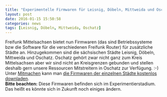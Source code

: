 ```yaml
---
title: "Experimentelle Firmwaren für Leisnig, Döbeln, Mittweida und Oschatz"
layout: post
date: 2016-01-15 15:50:58
categories: news
tags: [Leisnig, Döbeln, Mittweida, Oschatz]
---
```


Freifunk Mittelsachsen bietet nun Firmwaren (das sind Betriebssysteme bzw die Software für die verschiedenen Freifunk Router) für
zusätzliche Städte an.
Hinzugekommen sind die sächsischen Städte Leisnig, Döbeln, Mittweida und Oschatz. Oschatz gehört zwar nicht ganz zum Kreis Mittelsachsen aber wir
sind nicht an Kreisgrenzen gebunden und stellen deshalb gern unsere Ressourcen Mitstreitern in Oschatz zur Verfügung. :-)
<br>
Unter [Mitmachen](/mitmachen) kann man [die Firmwaren der einzelnen Städte kostenlos downladen](/mitmachen#software--freifunk-firmware).
<br>
**Bitte beachten:** Diese Firmwaren befinden sich im Experimentierstadium. Das heißt es könnte sich in Zukunft noch
einiges ändern.
